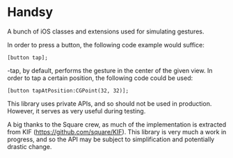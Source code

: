 Handsy
======

A bunch of iOS classes and extensions used for simulating gestures.

In order to press a button, the following code example would suffice:

    [button tap];

-tap, by default, performs the gesture in the center of the given view.
In order to tap a certain position, the following code could be used:

    [button tapAtPosition:CGPoint(32, 32)];

This library uses private APIs, and so should not be used in production. However, it serves as very useful during testing.

A big thanks to the Square crew, as much of the implementation is extracted from KIF (https://github.com/square/KIF).
This library is very much a work in progress, and so the API may be subject to simplification and potentially drastic change.
